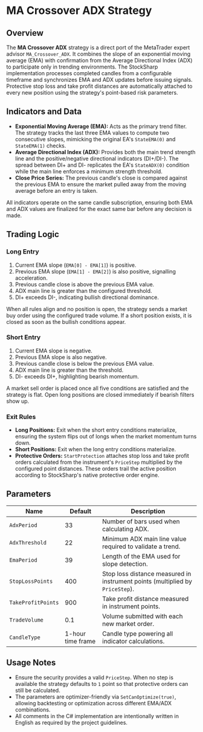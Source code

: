 # MA Crossover ADX Strategy

## Overview
The **MA Crossover ADX** strategy is a direct port of the MetaTrader expert advisor `MA_Crossover_ADX`. It combines the slope of an exponential moving average (EMA) with confirmation from the Average Directional Index (ADX) to participate only in trending environments. The StockSharp implementation processes completed candles from a configurable timeframe and synchronizes EMA and ADX updates before issuing signals. Protective stop loss and take profit distances are automatically attached to every new position using the strategy's point-based risk parameters.

## Indicators and Data
- **Exponential Moving Average (EMA):** Acts as the primary trend filter. The strategy tracks the last three EMA values to compute two consecutive slopes, mimicking the original EA's `StateEMA(0)` and `StateEMA(1)` checks.
- **Average Directional Index (ADX):** Provides both the main trend strength line and the positive/negative directional indicators (DI+/DI-). The spread between DI+ and DI- replicates the EA's `StateADX(0)` condition while the main line enforces a minimum strength threshold.
- **Close Price Series:** The previous candle's close is compared against the previous EMA to ensure the market pulled away from the moving average before an entry is taken.

All indicators operate on the same candle subscription, ensuring both EMA and ADX values are finalized for the exact same bar before any decision is made.

## Trading Logic
### Long Entry
1. Current EMA slope (`EMA[0] - EMA[1]`) is positive.
2. Previous EMA slope (`EMA[1] - EMA[2]`) is also positive, signalling acceleration.
3. Previous candle close is above the previous EMA value.
4. ADX main line is greater than the configured threshold.
5. DI+ exceeds DI-, indicating bullish directional dominance.

When all rules align and no position is open, the strategy sends a market buy order using the configured trade volume. If a short position exists, it is closed as soon as the bullish conditions appear.

### Short Entry
1. Current EMA slope is negative.
2. Previous EMA slope is also negative.
3. Previous candle close is below the previous EMA value.
4. ADX main line is greater than the threshold.
5. DI- exceeds DI+, highlighting bearish momentum.

A market sell order is placed once all five conditions are satisfied and the strategy is flat. Open long positions are closed immediately if bearish filters show up.

### Exit Rules
- **Long Positions:** Exit when the short entry conditions materialize, ensuring the system flips out of longs when the market momentum turns down.
- **Short Positions:** Exit when the long entry conditions materialize.
- **Protective Orders:** `StartProtection` attaches stop loss and take profit orders calculated from the instrument's `PriceStep` multiplied by the configured point distances. These orders trail the active position according to StockSharp's native protective order engine.

## Parameters
| Name | Default | Description |
| --- | --- | --- |
| `AdxPeriod` | 33 | Number of bars used when calculating ADX. |
| `AdxThreshold` | 22 | Minimum ADX main line value required to validate a trend. |
| `EmaPeriod` | 39 | Length of the EMA used for slope detection. |
| `StopLossPoints` | 400 | Stop loss distance measured in instrument points (multiplied by `PriceStep`). |
| `TakeProfitPoints` | 900 | Take profit distance measured in instrument points. |
| `TradeVolume` | 0.1 | Volume submitted with each new market order. |
| `CandleType` | 1-hour time frame | Candle type powering all indicator calculations. |

## Usage Notes
- Ensure the security provides a valid `PriceStep`. When no step is available the strategy defaults to `1` point so that protective orders can still be calculated.
- The parameters are optimizer-friendly via `SetCanOptimize(true)`, allowing backtesting or optimization across different EMA/ADX combinations.
- All comments in the C# implementation are intentionally written in English as required by the project guidelines.
